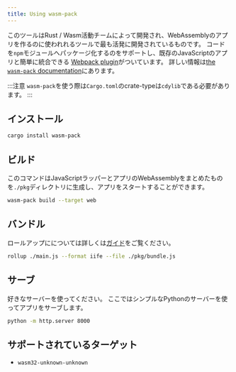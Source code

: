```yaml
---
title: Using wasm-pack
---
```


このツールはRust / Wasm活動チームによって開発され、WebAssemblyのアプリを作るのに使われれるツールで最も活発に開発されているものです。
コードを`npm`モジュールへパッケージ化するのをサポートし、既存のJavaScriptのアプリと簡単に統合できる
[Webpack plugin](https://github.com/wasm-tool/wasm-pack-plugin)がついています。
詳しい情報は[the `wasm-pack` documentation](https://rustwasm.github.io/docs/wasm-pack/introduction.html)にあります。

:::注意
`wasm-pack`を使う際は`Cargo.toml`のcrate-typeは`cdylib`である必要があります。
:::

## インストール

```bash
cargo install wasm-pack
```

## ビルド

このコマンドはJavaScriptラッパーとアプリのWebAssemblyをまとめたものを`./pkg`ディレクトリに生成し、アプリをスタートすることができます。

```bash
wasm-pack build --target web
```

## バンドル

ロールアップにについては詳しくは[ガイド](https://rollupjs.org/guide/en/#quick-start)をご覧ください。

```bash
rollup ./main.js --format iife --file ./pkg/bundle.js
```

## サーブ

好きなサーバーを使ってください。
ここではシンプルなPythonのサーバーを使ってアプリをサーブします。

```bash
python -m http.server 8000
```

## サポートされているターゲット

* `wasm32-unknown-unknown`
